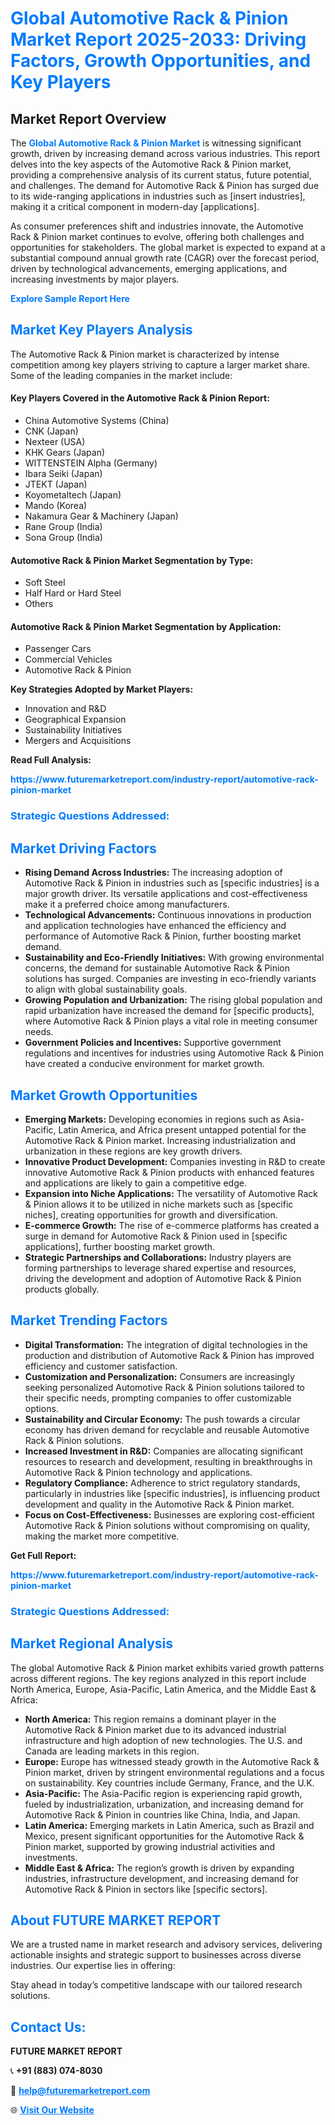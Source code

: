 <h1 style="color: #007BFF;">Global Automotive Rack & Pinion Market Report 2025-2033: Driving Factors, Growth Opportunities, and Key Players</h1>

<section id="overview">
<h2>Market Report Overview</h2>
<p>The <a href="https://www.futuremarketreport.com/industry-report/automotive-rack-pinion-market" style="color: #007BFF; text-decoration: none;"><strong>Global Automotive Rack & Pinion Market</strong></a> is witnessing significant growth, driven by increasing demand across various industries. This report delves into the key aspects of the Automotive Rack & Pinion market, providing a comprehensive analysis of its current status, future potential, and challenges. The demand for Automotive Rack & Pinion has surged due to its wide-ranging applications in industries such as [insert industries], making it a critical component in modern-day [applications].</p>
<p>As consumer preferences shift and industries innovate, the Automotive Rack & Pinion market continues to evolve, offering both challenges and opportunities for stakeholders. The global market is expected to expand at a substantial compound annual growth rate (CAGR) over the forecast period, driven by technological advancements, emerging applications, and increasing investments by major players.</p>
</section>

<section id="overview">
<p><a href="https://www.futuremarketreport.com/request-sample/reportId=113207" style="color: #007BFF; text-decoration: none;"><strong>Explore Sample Report Here</strong></a></p>
</section>

<section id="key-players">
<h2 style="color: #007BFF;">Market Key Players Analysis</h2>
<p>The Automotive Rack & Pinion market is characterized by intense competition among key players striving to capture a larger market share. Some of the leading companies in the market include:</p>
<h4>Key Players Covered in the Automotive Rack & Pinion Report:</h4>
<ul><li>China Automotive Systems (China)</li><li>CNK (Japan)</li><li>Nexteer (USA)</li><li>KHK Gears (Japan)</li><li>WITTENSTEIN Alpha (Germany)</li><li>Ibara Seiki (Japan)</li><li>JTEKT (Japan)</li><li>Koyometaltech (Japan)</li><li>Mando (Korea)</li><li>Nakamura Gear &amp; Machinery (Japan)</li><li>Rane Group (India)</li><li>Sona Group (India)</li></ul>
<h4>Automotive Rack & Pinion Market Segmentation by Type:</h4>
<ul><li>Soft Steel</li><li>Half Hard or Hard Steel</li><li>Others</li></ul>

<h4>Automotive Rack & Pinion Market Segmentation by Application:</h4>
<ul><li>Passenger Cars</li><li>Commercial Vehicles</li><li>Automotive Rack &amp; Pinion</li></ul>
<p><strong>Key Strategies Adopted by Market Players:</strong></p>
<ul>
<li>Innovation and R&D</li>
<li>Geographical Expansion</li>
<li>Sustainability Initiatives</li>
<li>Mergers and Acquisitions</li>
</ul>
</section>

<section>
<p><strong>Read Full Analysis: </strong></p><a href="https://www.futuremarketreport.com/industry-report/automotive-rack-pinion-market" style="color: #007BFF; text-decoration: none;"><strong>https://www.futuremarketreport.com/industry-report/automotive-rack-pinion-market</strong></a>
<h3 style="color: #007BFF;">Strategic Questions Addressed:</h3>
</section>

<section id="driving-factors">
<h2 style="color: #007BFF;">Market Driving Factors</h2>
<ul>
<li><strong>Rising Demand Across Industries:</strong> The increasing adoption of Automotive Rack & Pinion in industries such as [specific industries] is a major growth driver. Its versatile applications and cost-effectiveness make it a preferred choice among manufacturers.</li>
<li><strong>Technological Advancements:</strong> Continuous innovations in production and application technologies have enhanced the efficiency and performance of Automotive Rack & Pinion, further boosting market demand.</li>
<li><strong>Sustainability and Eco-Friendly Initiatives:</strong> With growing environmental concerns, the demand for sustainable Automotive Rack & Pinion solutions has surged. Companies are investing in eco-friendly variants to align with global sustainability goals.</li>
<li><strong>Growing Population and Urbanization:</strong> The rising global population and rapid urbanization have increased the demand for [specific products], where Automotive Rack & Pinion plays a vital role in meeting consumer needs.</li>
<li><strong>Government Policies and Incentives:</strong> Supportive government regulations and incentives for industries using Automotive Rack & Pinion have created a conducive environment for market growth.</li>
</ul>
</section>

<section id="growth-opportunities">
<h2 style="color: #007BFF;">Market Growth Opportunities</h2>
<ul>
<li><strong>Emerging Markets:</strong> Developing economies in regions such as Asia-Pacific, Latin America, and Africa present untapped potential for the Automotive Rack & Pinion market. Increasing industrialization and urbanization in these regions are key growth drivers.</li>
<li><strong>Innovative Product Development:</strong> Companies investing in R&D to create innovative Automotive Rack & Pinion products with enhanced features and applications are likely to gain a competitive edge.</li>
<li><strong>Expansion into Niche Applications:</strong> The versatility of Automotive Rack & Pinion allows it to be utilized in niche markets such as [specific niches], creating opportunities for growth and diversification.</li>
<li><strong>E-commerce Growth:</strong> The rise of e-commerce platforms has created a surge in demand for Automotive Rack & Pinion used in [specific applications], further boosting market growth.</li>
<li><strong>Strategic Partnerships and Collaborations:</strong> Industry players are forming partnerships to leverage shared expertise and resources, driving the development and adoption of Automotive Rack & Pinion products globally.</li>
</ul>
</section>

<section id="trending-factors">
<h2 style="color: #007BFF;">Market Trending Factors</h2>
<ul>
<li><strong>Digital Transformation:</strong> The integration of digital technologies in the production and distribution of Automotive Rack & Pinion has improved efficiency and customer satisfaction.</li>
<li><strong>Customization and Personalization:</strong> Consumers are increasingly seeking personalized Automotive Rack & Pinion solutions tailored to their specific needs, prompting companies to offer customizable options.</li>
<li><strong>Sustainability and Circular Economy:</strong> The push towards a circular economy has driven demand for recyclable and reusable Automotive Rack & Pinion solutions.</li>
<li><strong>Increased Investment in R&D:</strong> Companies are allocating significant resources to research and development, resulting in breakthroughs in Automotive Rack & Pinion technology and applications.</li>
<li><strong>Regulatory Compliance:</strong> Adherence to strict regulatory standards, particularly in industries like [specific industries], is influencing product development and quality in the Automotive Rack & Pinion market.</li>
<li><strong>Focus on Cost-Effectiveness:</strong> Businesses are exploring cost-efficient Automotive Rack & Pinion solutions without compromising on quality, making the market more competitive.</li>
</ul>
</section>

<section>
<p><strong>Get Full Report: </strong></p><a href="https://www.futuremarketreport.com/industry-report/automotive-rack-pinion-market" style="color: #007BFF; text-decoration: none;"><strong>https://www.futuremarketreport.com/industry-report/automotive-rack-pinion-market</strong></a>
<h3 style="color: #007BFF;">Strategic Questions Addressed:</h3>
</section>


<section id="regional-analysis">
<h2 style="color: #007BFF;">Market Regional Analysis</h2>
<p>The global Automotive Rack & Pinion market exhibits varied growth patterns across different regions. The key regions analyzed in this report include North America, Europe, Asia-Pacific, Latin America, and the Middle East & Africa:</p>
<ul>
<li><strong>North America:</strong> This region remains a dominant player in the Automotive Rack & Pinion market due to its advanced industrial infrastructure and high adoption of new technologies. The U.S. and Canada are leading markets in this region.</li>
<li><strong>Europe:</strong> Europe has witnessed steady growth in the Automotive Rack & Pinion market, driven by stringent environmental regulations and a focus on sustainability. Key countries include Germany, France, and the U.K.</li>
<li><strong>Asia-Pacific:</strong> The Asia-Pacific region is experiencing rapid growth, fueled by industrialization, urbanization, and increasing demand for Automotive Rack & Pinion in countries like China, India, and Japan.</li>
<li><strong>Latin America:</strong> Emerging markets in Latin America, such as Brazil and Mexico, present significant opportunities for the Automotive Rack & Pinion market, supported by growing industrial activities and investments.</li>
<li><strong>Middle East & Africa:</strong> The region’s growth is driven by expanding industries, infrastructure development, and increasing demand for Automotive Rack & Pinion in sectors like [specific sectors].</li>
</ul>
</section>

<footer>
<h2 style="color: #007BFF;">About FUTURE MARKET REPORT</h2>
<p>We are a trusted name in market research and advisory services, delivering actionable insights and strategic support to businesses across diverse industries. Our expertise lies in offering:</p>

<p>Stay ahead in today’s competitive landscape with our tailored research solutions.</p>

<h2 style="color: #007BFF;">Contact Us:</h2>
<p><strong>FUTURE MARKET REPORT</strong></p>
<p>📞 <strong>+91 (883) 074-8030</strong></p>
<p>📧 <strong><a href="mailto:help@futuremarketreport.com" style="color: #007BFF;">help@futuremarketreport.com</a></strong></p>
<p>🌐 <strong><a href="https://www.futuremarketreport.com/" style="color: #007BFF;">Visit Our Website</a></strong></p>
</footer>
